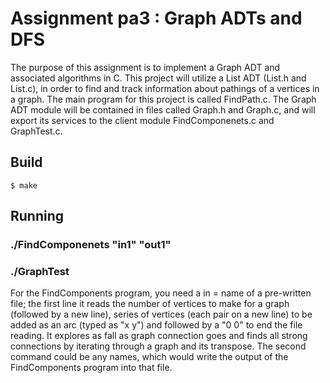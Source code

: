 # Assignment pa3 : Graph ADTs and DFS

The purpose of this assignment is to implement a Graph ADT and associated algorithms in C. This project will utilize 
a List ADT (List.h and List.c), in order to find and track information about pathings of a vertices in a graph.
The main program for this project is called FindPath.c. The Graph ADT module will be contained in files called
Graph.h and Graph.c, and will export its services to the client module FindComponenets.c and GraphTest.c.

## Build
    
    $ make

## Running

### ./FindComponenets "in1" "out1"
### ./GraphTest

For the FindComponents program, you need a in = name of a pre-written file; the first line it reads the 
number of vertices to make for a graph (followed by a new line), series of vertices (each pair on a new line) 
to be added as an arc (typed as "x y") and followed by a "0 0" to end the file reading. It explores as fall as 
graph connection goes and finds all strong connections by iterating through a graph and its transpose. The second 
command could be any names, which would write the output of the FindComponents program into that file. 
